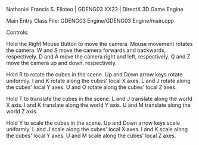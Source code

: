 Nathaniel Francis S. Filoteo | 
GDENG03 XX22 | 
DirectX 3D Game Engine

Main Entry Class File:
GDENG03 Engine/GDENG03 Engine/main.cpp


Controls:

Hold the Right Mouse Button to move the camera.
Mouse movement rotates the camera.
W and S move the camera forwards and backwards, respectively.
D and A move the camera right and left, respectively.
Q and Z move the camera up and down, respectively.

Hold R to rotate the cubes in the scene.
Up and Down arrow keys rotate uniformly.
I and K rotate along the cubes' local X axes.
L and J rotate along the cubes' local Y axes.
U and O rotate along the cubes' local Z axes.

Hold T to translate the cubes in the scene.
L and J translate along the world X axis.
I and K translate along the world Y axis.
U and M translate along the world Z axis.

Hold Y to scale the cubes in the scene.
Up and Down arrow keys scale uniformly.
L and J scale along the cubes' local X axes.
I and K scale along the cubes' local Y axes.
U and M scale along the cubes' local Z axes.
